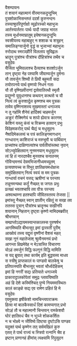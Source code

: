 वैशम्पायनः  
तं शयानं महात्मानं वीरमानकदुन्दुभिम्  
पुत्रशोकाभिसन्तप्तं ददर्श कुरुनन्दनः  
तस्याश्रुपरिपूर्णाक्षो व्यूढोरस्को महाभुजः  
आर्तस्यार्ततरः पार्थः पादौ जग्राह भारत  
तस्य मूर्धानमाघ्रातुम् इयेषानकदुन्दुभिः  
स्वस्रीयस्य महाबाहुर् न शशाक च शत्रुहन्  
समालिङ्ग्यार्जुनो वृद्धं स भुजाभ्यां महाभुजः  
रुरोदाथ स्मरञ्छौरिं विललाप सुविह्वलः  
भ्रातॄन् पुत्रांश्च पौत्रांश्च दौहित्रांश्च तथैव च  
वसुदेवः  
यैर्जिता भूमिपालाश्च दैत्याश्च शतशोऽर्जुन  
तान् दृष्ट्वा नेह पश्यामि जीवाम्यर्जुन दुर्मनाः  
यौ तावर्जुन शिष्यौ ते प्रियौ बहुमतौ सदा  
तयोरपनये पार्थ वृष्णयो निधनं गताः  
यौ तौ वृष्णिप्रवीराणां द्वावेवातिरथौ स्मृतौ  
प्रद्युम्नो युयुधानश्च कथयन् कत्थसे च यौ  
नित्यं त्वं कुरुशार्दूल कृष्णश्च मम पुत्रकः  
तावेव वृष्णिनाशस्य मुखमास्तां धनञ्जय  
न तु गर्हामि शैनेयं हार्दिक्यं चाहमर्जुन  
अक्रूरं रौक्मिणेयं च शापो ह्येवात्र कारणम्  
केशिनं यस्तु कंसं च विक्रम्य हतवान् प्रभुः  
विदेहमकरोत् पार्थ चैद्यं च मधुसूदनः  
नैषादिमेकलव्यं च पत्रं कालिङ्गमागधान्  
गान्धारान् काशिराजं च मरुभूमौ च पार्थिवान्  
प्राच्यांश्च दाक्षिणात्यांश्च पार्वतीयांस्तथा नृपान्  
सोऽभ्युपेक्षितवान् नूनमनयान् मधुसूदनः  
त्वं हि तं नारदश्चैव मुनयश्च सनातनम्  
गोविन्दमनघं देवमभिजानीध्वमच्युतम्  
प्रत्यपश्यच्च स विभुर् ज्ञातिक्षयमधोक्षजः  
समुपेक्षितवान् नित्यं स्वयं स मम पुत्रकः  
गान्धार्या वचनं यत्तद् ऋषीणां च परन्तप  
तन्नूनमन्यथा कर्तुं नैच्छत् स जगतः प्रभुः  
प्रत्यक्षं भवतश्चापि तव पौत्रः परन्तप  
अश्वत्थाम्ना हतश्चापि जीवितस्तस्य तेजसा ||  
इमांस्तु नैच्छत् स्वान् ज्ञातीन् रक्षितुं स सखा तव  
ततस्स पुत्रान् पौत्रांश्च भ्रातॄनथ सखीनपि   
शयानान् निहतान् दृष्ट्वा कृष्णो मामिदमब्रवीत्  
श्रीभगवान्  
सम्प्राप्तोऽद्यायमस्यान्तकालस्स पुरुषर्षभ  
आगमिष्यति बीभत्सुर् इमां द्वारवतीं पुरीम्  
आख्येयं तस्य यद्वृत्तं वृष्णीनां वैशसं महत्  
सखा नूनं महातेजाश् श्रुत्वैनमनयं प्रभो  
आगन्ता क्षिप्रमेवेह न मेऽत्रास्ति विचारणा  
योऽहं तमर्जुनं विद्धि फल्गुनं विद्धि मामिति  
स यद् ब्रूयात् तथा कार्यम् इति बुद्ध्यस्व माधव  
स स्त्रीषु प्राप्तकालं वः पाण्डवो बालकेषु च  
प्रतिपत्स्यति बीभत्सुर् भवतां चौर्ध्वदेहिकम्  
इमां हि नगरीं सद्यः प्रतियाते धनञ्जये  
प्राकाराट्टालकोपेतां समुद्रः प्लावयिष्यति  
अहं हि देशे कस्मिंश्चित् पुण्ये नियममास्थितः  
कालं काङ्क्षे सद्य एव रामेण प्रहितं हि मे  
वसुदेवः  
एवमुक्त्वा हृषीकेशो मामचिन्त्यपराक्रमः  
हित्वा मां बालकैस्सार्धं दिशं कामप्यगात् प्रभो  
सोऽहं तौ च महात्मानौ चिन्तयन् रामकेशवौ  
घोरं ज्ञातिवधं चैव न भुञ्जे शोककर्शितः  
न च भोक्ष्ये न जीविष्ये दिष्ट्या दृष्टोऽसि पाण्डव  
यदुक्तं पार्थ कृष्णेन तत् सर्वमखिलं कुरु  
एतत् ते पार्थ राज्यं च स्त्रियो रत्नानि चैव ह  
इष्टान् प्राणानहं हीमांस् त्यक्ष्यामि रिपुसूदन  
